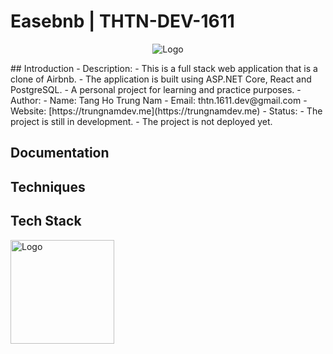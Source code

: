 # Easebnb | THTN-DEV-1611
<p align="center">
  <img src="https://github.com/thtn-dev/easebnb_backend/blob/refactor/domain-event/assets/logo-full.svg" alt="Logo">
</p>
## Introduction
- Description:
	- This is a full stack web application that is a clone of Airbnb.
	- The application is built using ASP.NET Core, React and PostgreSQL.
	- A personal project for learning and practice purposes.
- Author:
	- Name: Tang Ho Trung Nam
	- Email: thtn.1611.dev@gmail.com
	- Website: [https://trungnamdev.me](https://trungnamdev.me)
- Status: 	
	- The project is still in development.
	- The project is not deployed yet.

## Documentation

## Techniques

## Tech Stack
<p align="left" >
  <img width="166px" src="https://trungnamdev.me/assets/logo-light-DyBc02vJ.svg" alt="Logo">
</p>
